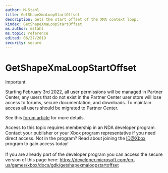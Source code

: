 ```yaml
---
author: M-Stahl
title: GetShapeXmaLoopStartOffset
description: Gets the start offset of the XMA context loop.
kindex: GetShapeXmaLoopStartOffset
ms.author: mstahl
ms.topic: reference
edited: 06/27/2019
security: secure
---
```


# GetShapeXmaLoopStartOffset
> [!IMPORTANT]
> Starting February 3rd 2022, all user permissions will be managed in Partner Center, any users that do not exist in the Partner Center user store will lose access to forums, secure documentation, and downloads. To maintain access all users should be migrated to Partner Center. <p></p>See this <a href="https://forums.xboxlive.com/articles/132187/breaking-change-user-access-for-forums-secure-docu.html">forum article</a> for more details.  

 Access to this topic requires membership in an NDA developer program. Contact your publisher or your Xbox program representative if you need direct access. Not in the program? Read about joining the <a href="https://www.xbox.com/Developers/id">ID@Xbox</a> program to gain access today!  <br/><br/>If you are already part of the developer program you can access the secure version of this page here: <a target="_blank" href="https://developer.microsoft.com/en-us/games/xbox/docs/gdk/getshapexmaloopstartoffset">https://developer.microsoft.com/en-us/games/xbox/docs/gdk/getshapexmaloopstartoffset</a>